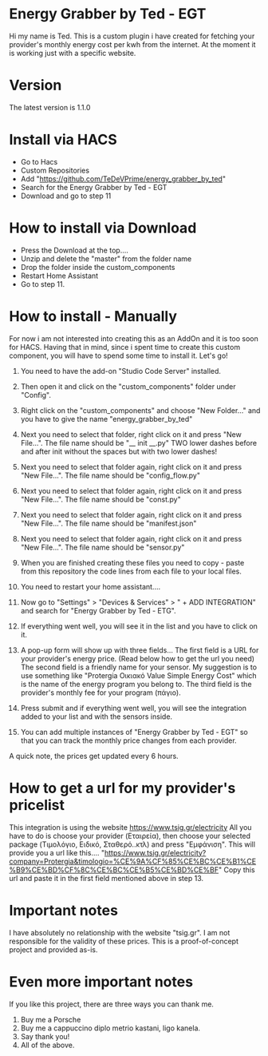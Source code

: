 # Energy Grabber by Ted - EGT
Hi my name is Ted.
This is a custom plugin i have created for fetching your provider's monthly energy cost per kwh from the internet. At the moment it is working just with a specific website.

# Version
The latest version is 1.1.0

# Install via HACS
- Go to Hacs
- Custom Repositories
- Add "https://github.com/TeDeVPrime/energy_grabber_by_ted"
- Search for the Energy Grabber by Ted - EGT
- Download and go to step 11

# How to install via Download
- Press the Download at the top....
- Unzip and delete the "master" from the folder name
- Drop the folder inside the custom_components
- Restart Home Assistant
- Go to step 11.

# How to install - Manually
For now i am not interested into creating this as an AddOn and it is too soon for HACS.
Having that in mind, since i spent time to create this custom component, you will have to spend some time to install it. Let's go!

1. You need to have the add-on "Studio Code Server" installed.
2. Then open it and click on the "custom_components" folder under "Config".
3. Right click on the "custom_components" and choose "New Folder..." and you have to give the name "energy_grabber_by_ted"
4. Next you need to select that folder, right click on it and press "New File...". The file name should be "__ init __.py" TWO lower dashes before and after init without the spaces but with two lower dashes!
5. Next you need to select that folder again, right click on it and press "New File...". The file name should be "config_flow.py"
6. Next you need to select that folder again, right click on it and press "New File...". The file name should be "const.py"
7. Next you need to select that folder again, right click on it and press "New File...". The file name should be "manifest.json"
8. Next you need to select that folder again, right click on it and press "New File...". The file name should be "sensor.py"

9. When you are finished creating these files you need to copy - paste from this repository the code lines from each file to your local files.

10. You need to restart your home assistant....
11. Now go to "Settings" > "Devices & Services" > " + ADD INTEGRATION" and search for "Energy Grabber by Ted - ETG".
12. If everything went well, you will see it in the list and you have to click on it.
13. A pop-up form will show up with three fields...
    The first field is a URL for your provider's energy price. (Read below how to get the url you need)
    The second field is a friendly name for your sensor. My suggestion is to use something like "Protergia Οικιακό Value Simple Energy Cost" which is the name of the energy program you belong to.
    The third field is the provider's monthly fee for your program (πάγιο).
14. Press submit and if everything went well, you will see the integration added to your list and with the sensors inside.
15. You can add multiple instances of "Energy Grabber by Ted - EGT" so that you can track the monthly price changes from each provider.

A quick note, the prices get updated every 6 hours.


# How to get a url for my provider's pricelist
This integration is using the website https://www.tsig.gr/electricity
All you have to do is choose your provider (Εταιρεία), then choose your selected package (Τιμολόγιο, Ειδικό, Σταθερό..κτλ) and press "Εμφάνιση".
This will provide you a url like this.... "https://www.tsig.gr/electricity?company=Protergia&timologio=%CE%9A%CF%85%CE%BC%CE%B1%CE%B9%CE%BD%CF%8C%CE%BC%CE%B5%CE%BD%CE%BF"
Copy this url and paste it in the first field mentioned above in step 13.

# Important notes
I have absolutely no relationship with the website "tsig.gr".
I am not responsible for the validity of these prices.
This is a proof-of-concept project and provided as-is.

# Even more important notes
If you like this project, there are three ways you can thank me.

1. Buy me a Porsche
2. Buy me a cappuccino diplo metrio kastani, ligo kanela.
3. Say thank you!
4. All of the above.

